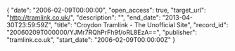 {
  "date": "2006-02-09T00:00:00", 
  "open_access": true, 
  "target_url": "http://tramlink.co.uk/", 
  "description": "", 
  "end_date": "2013-04-30T23:59:59Z", 
  "title": "Croydon Tramlink - The Unofficial Site", 
  "record_id": "20060209T000000/YJMr7RQhPrFh9f/oRL8EzA==", 
  "publisher": "tramlink.co.uk", 
  "start_date": "2006-02-09T00:00:00Z"
}

